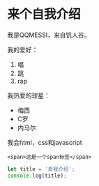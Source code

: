 # 来个自我介绍
我是QQMESSI，来自饥人谷。

我的爱好：
1. 唱
2. 跳
3. rap

我热爱的球星：
* 梅西
* C罗
* 内马尔

我会html，css和javascript

`<span>这是一个span标签</span>`

```javascript
let title = '自我介绍';
console.log(title);
```
